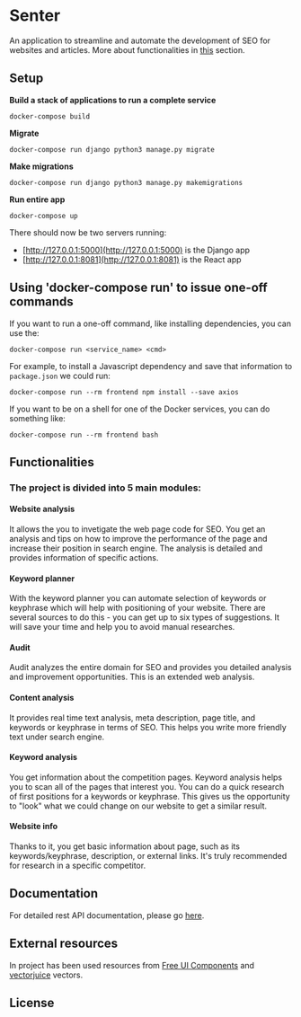 # Senter

An application to streamline and automate the development of SEO for websites and articles. More about functionalities in [this](https://github.com/gpiechnik2/senter#functionalities) section.

## Setup

**Build a stack of applications to run a complete service**
```console
docker-compose build
```

**Migrate**
```console
docker-compose run django python3 manage.py migrate
```

**Make migrations**
```console
docker-compose run django python3 manage.py makemigrations
```

**Run entire app**
```console
docker-compose up
```

There should now be two servers running:
- [http://127.0.0.1:5000](http://127.0.0.1:5000) is the Django app
- [http://127.0.0.1:8081](http://127.0.0.1:8081) is the React app

## Using 'docker-compose run' to issue one-off commands

If you want to run a one-off command, like installing dependencies, you can use the:
```console
docker-compose run <service_name> <cmd>
```

For example, to install a Javascript dependency and save that information to `package.json` we could run:
```console
docker-compose run --rm frontend npm install --save axios
```

If you want to be on a shell for one of the Docker services, you can do something like:
```console
docker-compose run --rm frontend bash
```

## Functionalities
### The project is divided into 5 main modules:
#### Website analysis
It allows the you to invetigate the web page code for SEO. You get an analysis and tips on how to improve the performance of the page and increase their position in search engine. The analysis is detailed and provides information of specific actions.

#### Keyword planner
With the keyword planner you can automate selection of keywords or keyphrase which will help with positioning of your website. There are several sources to do this - you can get up to six types of suggestions. It will save your time and help you to avoid manual researches. 

#### Audit
Audit analyzes the entire domain for SEO and provides you detailed analysis and improvement opportunities. This is an extended web analysis. 

#### Content analysis
It provides real time text analysis, meta description, page title, and keywords or keyphrase in terms of SEO. This helps you write more friendly text under search engine.

#### Keyword analysis
You get information about the competition pages. Keyword analysis helps you to scan all of the pages that interest you. You can do a quick research of first positions for a keywords or keyphrase. This gives us the opportunity to "look" what we could change on our website to get a similar result.

#### Website info
Thanks to it, you get basic information about page, such as its keywords/keyphrase, description, or external links. It's truly recommended for research in a specific competitor.

## Documentation
For detailed rest API documentation, please go [here](https://github.com/gpiechnik2/popita/blob/master/API.md).

## External resources
In project has been used resources from [Free UI Components](https://dribbble.com/shots/4981844-Free-Ui-Elements) and [vectorjuice](https://www.freepik.com/vectorjuice) vectors.

## License


